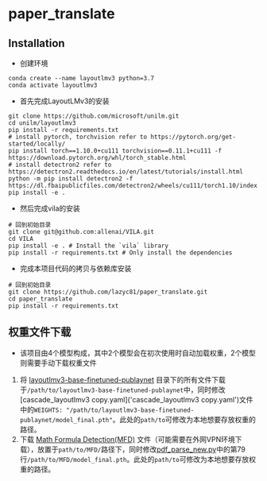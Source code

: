 # paper_translate

## Installation
* 创建环境
```
conda create --name layoutlmv3 python=3.7
conda activate layoutlmv3
```

* 首先完成LayoutLMv3的安装
```
git clone https://github.com/microsoft/unilm.git
cd unilm/layoutlmv3
pip install -r requirements.txt
# install pytorch, torchvision refer to https://pytorch.org/get-started/locally/
pip install torch==1.10.0+cu111 torchvision==0.11.1+cu111 -f https://download.pytorch.org/whl/torch_stable.html
# install detectron2 refer to https://detectron2.readthedocs.io/en/latest/tutorials/install.html
python -m pip install detectron2 -f https://dl.fbaipublicfiles.com/detectron2/wheels/cu111/torch1.10/index.html
pip install -e .
```

* 然后完成vila的安装
```
# 回到初始目录
git clone git@github.com:allenai/VILA.git
cd VILA 
pip install -e . # Install the `vila` library 
pip install -r requirements.txt # Only install the dependencies 
```

* 完成本项目代码的拷贝与依赖库安装
```
# 回到初始目录
git clone https://github.com/lazyc81/paper_translate.git
cd paper_translate
pip install -r requirements.txt
```

## 权重文件下载

* 该项目由4个模型构成，其中2个模型会在初次使用时自动加载权重，2个模型则需要手动下载权重文件
1. 将 [layoutlmv3-base-finetuned-publaynet](https://huggingface.co/HYPJUDY/layoutlmv3-base-finetuned-publaynet/tree/main) 目录下的所有文件下载于`/path/to/layoutlmv3-base-finetuned-publaynet`中，同时修改[cascade_layoutlmv3 copy.yaml]('cascade_layoutlmv3 copy.yaml')文件中的`WEIGHTS: "/path/to/layoutlmv3-base-finetuned-publaynet/model_final.pth"`。此处的`path/to`可修改为本地想要存放权重的路径。
2. 下载 [Math Formula Detection(MFD)](https://www.dropbox.com/s/7xel0i3iqpm2p8y/model_final.pth?dl=1) 文件（可能需要在外网VPN环境下载），放置于`path/to/MFD/`路径下，同时修改[pdf_parse_new.py](pdf_parse_new.py)中的第79行`/path/to/MFD/model_final.pth`。此处的`path/to`可修改为本地想要存放权重的路径。
